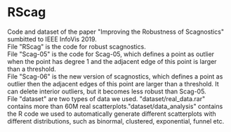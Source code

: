 # RScag
Code and dataset of the paper "Improving the Robustness of Scagnostics" sumbitted to IEEE InfoVis 2019.  
File "RScag" is the code for robust scagnostics.  
File "Scag-05" is the code for Scag-05, which defines a point as outlier when the point has degree 1 and the adjacent edge of this point is larger than a threshold.  
File "Scag-06" is the new version of scagnostics, which defines a point as outlier then the adjacent edges of this point are larger than a threshold. It can delete interior outliers, but it becomes less robust than Scag-05.  
File "dataset" are two types of data we used. "dataset/real_data.rar" contains more than 60M real scatterplots."dataset/data_analysis" contains the R code we used to automatically generate different scatterplots with different distributions, such as binormal, clustered, exponential, funnel etc.
